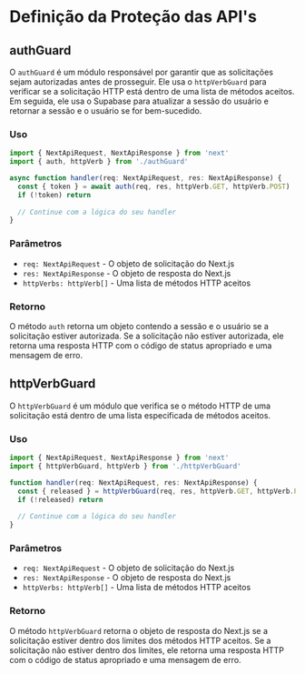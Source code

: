 # Definição da Proteção das API's

## authGuard

O `authGuard` é um módulo responsável por garantir que as solicitações sejam autorizadas antes de prosseguir. Ele usa o `httpVerbGuard` para verificar se a solicitação HTTP está dentro de uma lista de métodos aceitos. Em seguida, ele usa o Supabase para atualizar a sessão do usuário e retornar a sessão e o usuário se for bem-sucedido.

### Uso

```typescript
import { NextApiRequest, NextApiResponse } from 'next'
import { auth, httpVerb } from './authGuard'

async function handler(req: NextApiRequest, res: NextApiResponse) {
  const { token } = await auth(req, res, httpVerb.GET, httpVerb.POST)
  if (!token) return
  
  // Continue com a lógica do seu handler
}
```

### Parâmetros

- `req: NextApiRequest` - O objeto de solicitação do Next.js
- `res: NextApiResponse` - O objeto de resposta do Next.js
- `httpVerbs: httpVerb[]` - Uma lista de métodos HTTP aceitos

### Retorno

O método `auth` retorna um objeto contendo a sessão e o usuário se a solicitação estiver autorizada. Se a solicitação não estiver autorizada, ele retorna uma resposta HTTP com o código de status apropriado e uma mensagem de erro.

## httpVerbGuard

O `httpVerbGuard` é um módulo que verifica se o método HTTP de uma solicitação está dentro de uma lista especificada de métodos aceitos.

### Uso

```typescript
import { NextApiRequest, NextApiResponse } from 'next'
import { httpVerbGuard, httpVerb } from './httpVerbGuard'

function handler(req: NextApiRequest, res: NextApiResponse) {
  const { released } = httpVerbGuard(req, res, httpVerb.GET, httpVerb.POST)
  if (!released) return
  
  // Continue com a lógica do seu handler
}
```

### Parâmetros

- `req: NextApiRequest` - O objeto de solicitação do Next.js
- `res: NextApiResponse` - O objeto de resposta do Next.js
- `httpVerbs: httpVerb[]` - Uma lista de métodos HTTP aceitos

### Retorno

O método `httpVerbGuard` retorna o objeto de resposta do Next.js se a solicitação estiver dentro dos limites dos métodos HTTP aceitos. Se a solicitação não estiver dentro dos limites, ele retorna uma resposta HTTP com o código de status apropriado e uma mensagem de erro.
